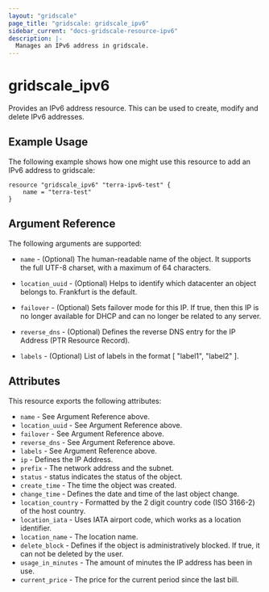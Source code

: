 ```yaml
---
layout: "gridscale"
page_title: "gridscale: gridscale_ipv6"
sidebar_current: "docs-gridscale-resource-ipv6"
description: |-
  Manages an IPv6 address in gridscale.
---
```


# gridscale_ipv6

Provides an IPv6 address resource. This can be used to create, modify and delete IPv6 addresses.

## Example Usage

The following example shows how one might use this resource to add an IPv6 address to gridscale:

```hcl
resource "gridscale_ipv6" "terra-ipv6-test" {
	name = "terra-test"
}
```

## Argument Reference

The following arguments are supported:

* `name` - (Optional) The human-readable name of the object. It supports the full UTF-8 charset, with a maximum of 64 characters.

* `location_uuid` - (Optional) Helps to identify which datacenter an object belongs to. Frankfurt is the default.

* `failover` - (Optional) Sets failover mode for this IP. If true, then this IP is no longer available for DHCP and can no longer be related to any server.

* `reverse_dns` - (Optional) Defines the reverse DNS entry for the IP Address (PTR Resource Record).

* `labels` - (Optional) List of labels in the format [ "label1", "label2" ].

## Attributes

This resource exports the following attributes:

* `name` - See Argument Reference above.
* `location_uuid` - See Argument Reference above.
* `failover` - See Argument Reference above.
* `reverse_dns` - See Argument Reference above.
* `labels` - See Argument Reference above.
* `ip` - Defines the IP Address.
* `prefix` - The network address and the subnet.
* `status` - status indicates the status of the object.
* `create_time` - The time the object was created.
* `change_time` - Defines the date and time of the last object change.
* `location_country` - Formatted by the 2 digit country code (ISO 3166-2) of the host country.
* `location_iata` - Uses IATA airport code, which works as a location identifier.
* `location_name` - The location name.
* `delete_block` - Defines if the object is administratively blocked. If true, it can not be deleted by the user.
* `usage_in_minutes` - The amount of minutes the IP address has been in use.
* `current_price` - The price for the current period since the last bill.
